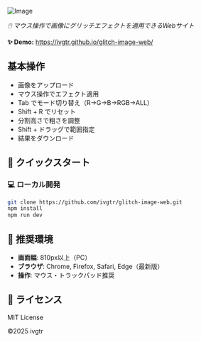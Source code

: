 ![Image](https://github.com/user-attachments/assets/1a8ae577-fc9c-4303-abfe-c9df5b8d79b8)

 _🖱️ マウス操作で画像にグリッチエフェクトを適用できるWebサイト_

**✨ Demo:** https://ivgtr.github.io/glitch-image-web/

## 基本操作
- 画像をアップロード
- マウス操作でエフェクト適用
- Tab でモード切り替え（R→G→B→RGB→ALL）
- Shift + R でリセット
- 分割高さで粗さを調整
- Shift + ドラッグで範囲指定
- 結果をダウンロード

## 🚀 クイックスタート

### 💻 ローカル開発

```bash
git clone https://github.com/ivgtr/glitch-image-web.git
npm install
npm run dev
```

## 🌟 推奨環境

- **画面幅**: 810px以上（PC）
- **ブラウザ**: Chrome, Firefox, Safari, Edge（最新版）
- **操作**: マウス・トラックパッド推奨

## 📄 ライセンス

MIT License

©2025 ivgtr
